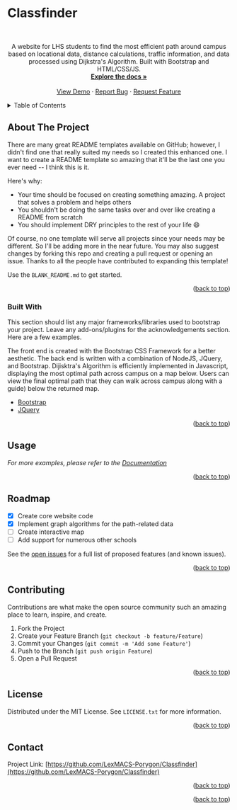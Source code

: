 # Classfinder

<div id="top"></div>


<br />
<div align="center">
  </a>
  <p align="center">
    A website for LHS students to find the most efficient path around campus based on locational data, distance calculations, traffic information, and data processed using Dijkstra's Algorithm. Built with Bootstrap and HTML/CSS/JS.
    <br />
    <a href="https://github.com/LexMACS-Porygon/Classfinder"><strong>Explore the docs »</strong></a>
    <br />
    <br />
    <a href="https://github.com/LexMACS-Porygon/Classfinder">View Demo</a>
    ·
    <a href="https://github.com/LexMACS-Porygon/Classfinder/issues">Report Bug</a>
    ·
    <a href="https://github.com/LexMACS-Porygon/Classfinder/issues">Request Feature</a>
  </p>
</div>



<!-- TABLE OF CONTENTS -->
<details>
  <summary>Table of Contents</summary>
  <ol>
    <li>
      <a href="#about-the-project">About The Project</a>
      <ul>
        <li><a href="#built-with">Built With</a></li>
      </ul>
    </li>
    <li>
      <a href="#getting-started">Getting Started</a>
      <ul>
        <li><a href="#prerequisites">Prerequisites</a></li>
        <li><a href="#installation">Installation</a></li>
      </ul>
    </li>
    <li><a href="#usage">Usage</a></li>
    <li><a href="#roadmap">Roadmap</a></li>
    <li><a href="#contributing">Contributing</a></li>
    <li><a href="#license">License</a></li>
    <li><a href="#contact">Contact</a></li>
    <li><a href="#acknowledgments">Acknowledgments</a></li>
  </ol>
</details>



<!-- ABOUT THE PROJECT -->
## About The Project

There are many great README templates available on GitHub; however, I didn't find one that really suited my needs so I created this enhanced one. I want to create a README template so amazing that it'll be the last one you ever need -- I think this is it.

Here's why:
* Your time should be focused on creating something amazing. A project that solves a problem and helps others
* You shouldn't be doing the same tasks over and over like creating a README from scratch
* You should implement DRY principles to the rest of your life :smile:

Of course, no one template will serve all projects since your needs may be different. So I'll be adding more in the near future. You may also suggest changes by forking this repo and creating a pull request or opening an issue. Thanks to all the people have contributed to expanding this template!

Use the `BLANK_README.md` to get started.

<p align="right">(<a href="#top">back to top</a>)</p>



### Built With

This section should list any major frameworks/libraries used to bootstrap your project. Leave any add-ons/plugins for the acknowledgements section. Here are a few examples.

The front end is created with the Bootstrap CSS Framework for a better aesthetic.
The back end is written with a combination of NodeJS, JQuery, and Bootstrap.
Dijisktra's Algorithm is efficiently implemented in Javascript, displaying the most optimal path across campus on a map below.
Users can view the final optimal path that they can walk across campus along with a guide) below the returned map.

* [Bootstrap](https://getbootstrap.com)
* [JQuery](https://jquery.com)

<p align="right">(<a href="#top">back to top</a>)</p>



<!-- USAGE EXAMPLES -->
## Usage



_For more examples, please refer to the [Documentation](https://example.com)_

<p align="right">(<a href="#top">back to top</a>)</p>



<!-- ROADMAP -->
## Roadmap

- [x] Create core website code
- [x] Implement graph algorithms for the path-related data
- [ ] Create interactive map
- [ ] Add support for numerous other schools

See the [open issues](https://github.com/LexMACS-Porygon/Classfinder/issues) for a full list of proposed features (and known issues).

<p align="right">(<a href="#top">back to top</a>)</p>



<!-- CONTRIBUTING -->
## Contributing

Contributions are what make the open source community such an amazing place to learn, inspire, and create. 

1. Fork the Project
2. Create your Feature Branch (`git checkout -b feature/Feature`)
3. Commit your Changes (`git commit -m 'Add some Feature'`)
4. Push to the Branch (`git push origin Feature`)
5. Open a Pull Request

<p align="right">(<a href="#top">back to top</a>)</p>



## License

Distributed under the MIT License. See `LICENSE.txt` for more information.

<p align="right">(<a href="#top">back to top</a>)</p>


## Contact

Project Link: [https://github.com/LexMACS-Porygon/Classfinder](https://github.com/LexMACS-Porygon/Classfinder)

<p align="right">(<a href="#top">back to top</a>)</p>


<p align="right">(<a href="#top">back to top</a>)</p>

[license-url]: https://github.com/LexMACS-Porygon/Classfinder/blob/master/LICENSE.txt
